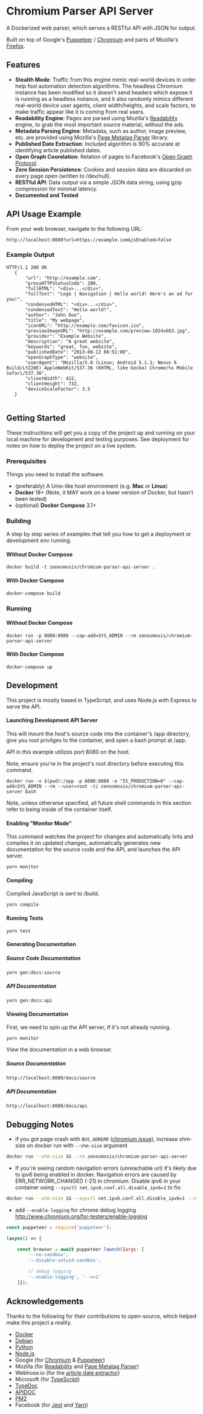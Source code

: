 # Chromium Parser API Server

A Dockerized web parser, which serves a RESTful API with JSON for output.

Built on top of Google's [Puppeteer](https://github.com/GoogleChrome/puppeteer) / [Chromium](https://github.com/chromium/chromium) and parts of Mozilla's [Firefox](https://www.mozilla.org/firefox).

## Features
- **Stealth Mode**:  Traffic from this engine mimic real-world devices in order help  fool automation detection algorithms.  The headless Chromium instance has been modified so it doesn't send headers which expose it is running as a headless instance, and it also randomly mimics different real-world device user agents, client width/heights, and scale factors, to make traffic appear like it is coming from real users.
- **Readability Engine**: Pages are parsed using Mozilla's [Readability](https://github.com/mozilla/readability) engine, to grab the most important source material, without the ads.
- **Metadata Parsing Engine**: Metadata, such as author, image preview, etc. are provided using Mozilla's  [Page Metatag Parser](https://github.com/mozilla/page-metadata-parser) library.
- **Published Date Extraction**: Included algorithm is 90% accurate at identifying article published dates.
- **Open Graph Coorelation**: Relation of pages to Facebook's [Open Graph Protocol](http://ogp.me).
- **Zero Session Persistence**: Cookies and session data are discarded on every page open (written to /dev/null).
- **RESTful API**: Data output via a simple JSON data string, using gzip compression for minimal latency.
- **Documented and Tested**

## API Usage Example

From your web browser, navigate to the following URL:

```
http://localhost:8080?url=https://example.com&jsEnabled=false
```

### Example Output

```
HTTP/1.1 200 OK
   {
       "url": "http://example.com",
       "proxyHTTPStatusCode": 200,
       "fullHTML": "<div>...</div>",
       "fullText": "Logo | Navigation | Hello world! Here's an ad for you!",
       "condensedHTML": "<div>...</div>",
       "condensedText": "Hello world!",
       "author": "John Doe",
       "title": "My webpage",
       "iconURL": "http://example.com/favicon.ico",
       "previewImageURL": "http://example.com/preview-1024x683.jpg",
       "provider": "Example Website",
       "description": "A great website",
       "keywords": "great, fun, website",
       "publishedDate": "2013-08-12 08:51:00",
       "openGraphType": "website",
       "userAgent": "Mozilla/5.0 (Linux; Android 5.1.1; Nexus 6 Build/LYZ28E) AppleWebKit/537.36 (KHTML, like Gecko) Chrome/%s Mobile Safari/537.36",
       "clientWidth": 412,
       "clientHeight": 732,
       "deviceScaleFactor": 3.5
   }
    
```

## Getting Started

These instructions will get you a copy of the project up and running on your local machine for development and testing purposes. See deployment for notes on how to deploy the project on a live system.

### Prerequisites

Things you need to install the software.

- (preferably) A Unix-like host environment (e.g. **Mac** or **Linux**)
- **Docker** 18+ (Note, it MAY work on a lower version of Docker, but hasn't been tested)
- (optional) **Docker Compose** 3.1+

### Building

A step by step series of examples that tell you how to get a deployment or development env running.


#### Without Docker Compose
```
docker build -t zenosmosis/chromium-parser-api-server .
```

#### With Docker Compose
```
docker-compose build
```

### Running

#### Without Docker Compose

```
docker run -p 8080:8080 --cap-add=SYS_ADMIN --rm zenosmosis/chromium-parser-api-server
```

#### With Docker Compose

```
docker-compose up
```

## Development

This project is mostly based in TypeScript, and uses Node.js with Express to serve the API.


#### Launching Development API Server

This will mount the host's source code into the container's /app directory, give you root privilges to the container, and open a bash prompt at /app.

API in this example utilizes port 8080 on the host.

Note, ensure you're in the project's root directory before executing this command.

```
docker run -v $(pwd):/app -p 8080:8080 -e "IS_PRODUCTION=0" --cap-add=SYS_ADMIN --rm --user=root -ti zenosmosis/chromium-parser-api-server bash
```

Note, unless otherwise specified, all future shell commands in this section refer to being inside of the container itself.

#### Enabling "Monitor Mode"

This command watches the project for changes and automatically lints and compiles it on updated changes, automatically generates new documentation for the source code and the API, and launches the API server.

```
yarn monitor
```

#### Compiling

Compiled JavaScript is sent to /build.

```
yarn compile
```

#### Running Tests

```
yarn test
```

#### Generating Documentation

##### Source Code Documentation
```
yarn gen:docs:source
```

##### API Documentation
```
yarn gen:docs:api
```

#### Viewing Documentation
First, we need to spin up the API server, if it's not already running.

```
yarn monitor
```

View the documentation in a web browser.

##### Source Documentation

```
http://localhost:8080/docs/source
```

##### API Documentation

```
http://localhost:8080/docs/api
```

## Debugging Notes

- if you got page crash with `BUS_ADRERR` ([chromium issue](https://bugs.chromium.org/p/chromium/issues/detail?id=571394)), increase shm-size on docker run with `--shm-size` argument

```bash
docker run --shm-size 1G --rm zenosmosis/chromium-parser-api-server
```

- If you're seeing random navigation errors (unreachable url) it's likely due to ipv6 being enabled in docker. Navigation errors are caused by ERR_NETWORK_CHANGED (-21) in chromium. Disable ipv6 in your container using `--sysctl net.ipv6.conf.all.disable_ipv6=1` to fix:
```bash
docker run --shm-size 1G --sysctl net.ipv6.conf.all.disable_ipv6=1 --rm zenosmosis/chromium-parser-api-server
```

- add `--enable-logging` for chrome debug logging http://www.chromium.org/for-testers/enable-logging

```js
const puppeteer = require('puppeteer');

(async() => {

    const browser = await puppeteer.launch({args: [
        '--no-sandbox',
        '--disable-setuid-sandbox',

        // debug logging
        '--enable-logging', '--v=1'
    ]});

```

## Acknowledgements

Thanks to the following for their contributions to open-source, which helped make this project a reality.

- [Docker](https://www.docker.com)
- [Debian](https://www.debian.org)
- [Python](https://www.python.org)
- [Node.js](https://nodejs.org)
- Google (for [Chromium](https://github.com/chromium/chromium) & [Puppeteer](https://github.com/GoogleChrome/puppeteer))
- Mozilla (for [Readability](https://github.com/mozilla/readability) and [Page Metatag Parser](https://github.com/mozilla/page-metadata-parser))
- Webhose.io (for the [article date extractor](https://github.com/Webhose/article-date-extractor))
- Microsoft (for [TypeScript](https://www.typescriptlang.org))
- [TypeDoc](http://typedoc.org)
- [APIDOC](http://apidocjs.com)
- [PM2](http://pm2.keymetrics.io) 
- Facebook (for [Jest](https://facebook.github.io/jest/) and [Yarn](https://yarnpkg.com))